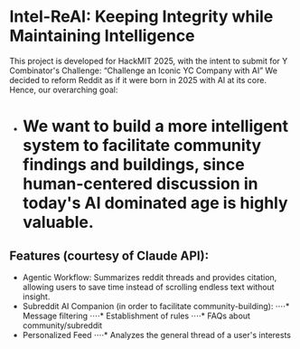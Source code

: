 # Intel-ReAI: Keeping Integrity while Maintaining Intelligence

This project is developed for HackMIT 2025, with the intent to submit for Y Combinator's Challenge: “Challenge an Iconic YC Company with AI”
We decided to reform Reddit as if it were born in 2025 with AI at its core.
Hence, our overarching goal:
- # We want to build a more intelligent system to facilitate community findings and buildings, since human-centered discussion in today's AI dominated age is highly valuable.

## Features (courtesy of Claude API):
- Agentic Workflow: Summarizes reddit threads and provides citation, allowing users to save time instead of scrolling endless text without insight. 
- Subreddit AI Companion (in order to facilitate community-building):
⋅⋅⋅⋅* Message filtering
⋅⋅⋅⋅* Establishment of rules
⋅⋅⋅⋅* FAQs about community/subreddit
- Personalized Feed
⋅⋅⋅⋅* Analyzes the general thread of a user's interests

  
